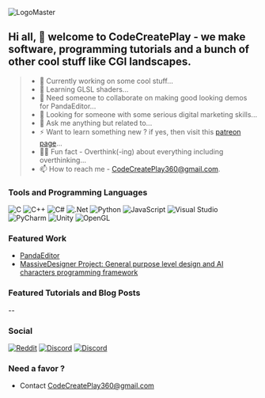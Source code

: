 ![LogoMaster](https://github.com/CodeCreatePlay360/tutorials_/assets/104358085/515c70d5-3e58-4521-a6a5-0ee9d4c6d522)

## Hi all, 👋 welcome to CodeCreatePlay - we make software, programming tutorials and a bunch of other cool stuff like CGI landscapes.

> - 🔭 Currently working on some cool stuff...
> - 🌱 Learning GLSL shaders...
> - 👯 Need someone to collaborate on making good looking demos for PandaEditor...
> - 🤔 Looking for someone with some serious digital marketing skills...
> - 💬 Ask me anything but related to...
> - ⚡ Want to learn something new ? if yes, then visit this [patreon page](https://www.patreon.com/TheMassiveDesignerProject)...
> - 🤣😓 Fun fact - Overthink(-ing) about everything including overthinking...
> - 📫 How to reach me - CodeCreatePlay360@gmail.com.


### Tools and Programming Languages
![C](https://img.shields.io/badge/c-%2300599C.svg?style=for-the-badge&logo=c&logoColor=white)
![C++](https://img.shields.io/badge/c++-%2300599C.svg?style=for-the-badge&logo=c%2B%2B&logoColor=white)
![C#](https://img.shields.io/badge/c%23-%23239120.svg?style=for-the-badge&logo=c-sharp&logoColor=white)
![.Net](https://img.shields.io/badge/.NET-5C2D91?style=for-the-badge&logo=.net&logoColor=white)
![Python](https://img.shields.io/badge/python-3670A0?style=for-the-badge&logo=python&logoColor=ffdd54)
![JavaScript](https://img.shields.io/badge/javascript-%23323330.svg?style=for-the-badge&logo=javascript&logoColor=%23F7DF1E)
![Visual Studio](https://img.shields.io/badge/Visual%20Studio-5C2D91.svg?style=for-the-badge&logo=visual-studio&logoColor=white)
![PyCharm](https://img.shields.io/badge/pycharm-143?style=for-the-badge&logo=pycharm&logoColor=black&color=black&labelColor=green)
![Unity](https://img.shields.io/badge/unity-%23000000.svg?style=for-the-badge&logo=unity&logoColor=white)
![OpenGL](https://img.shields.io/badge/OpenGL-%23FFFFFF.svg?style=for-the-badge&logo=opengl)

### Featured Work
- [PandaEditor](https://github.com/CodeCreatePlay360/PandaEditor)
- [MassiveDesigner Project: General purpose level design and AI characters programming framework](https://github.com/CodeCreatePlay360/MassiveDesigner-Project) 

### Featured Tutorials and Blog Posts
--

### Social
[![Reddit](https://img.shields.io/badge/Reddit-FF4500?style=for-the-badge&logo=reddit&logoColor=white)](https://www.reddit.com/r/Maiden_Lands/)
[![Discord](https://img.shields.io/badge/Panda_Editor-%235865F2.svg?style=for-the-badge&logo=discord&logoColor=white)](https://discord.gg/eTMcUp2PXF)
[![Discord](https://img.shields.io/badge/Massive_Designer-%235865F2.svg?style=for-the-badge&logo=discord&logoColor=white)](https://discord.gg/WZ3GZCvVtg)

### Need a favor ?
- Contact CodeCreatePlay360@gmail.com                      
